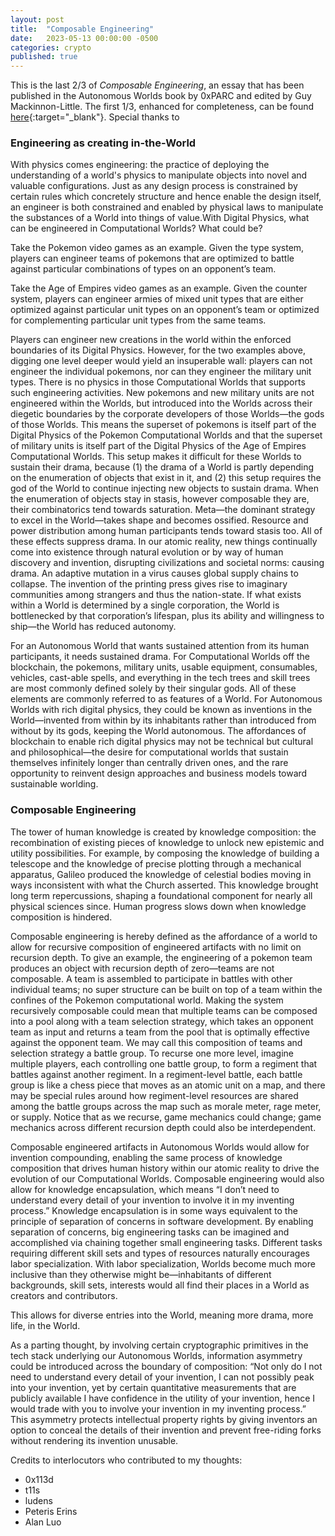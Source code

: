 ```yaml
---
layout: post
title:  "Composable Engineering"
date:   2023-05-13 00:00:00 -0500
categories: crypto
published: true
---
```


This is the last 2/3 of *Composable Engineering*, an essay that has been published in the Autonomous Worlds book by 0xPARC and edited by Guy Mackinnon-Little. The first 1/3, enhanced for completeness, can be found [here](https://www.guiltygyoza.xyz/2023/01/medium-rollup-digital-physics){:target="_blank"}. Special thanks to

### Engineering as creating in-the-World

With physics comes engineering: the practice of deploying the understanding of a world's physics to manipulate objects into novel and valuable configurations. Just as any design process is constrained by certain rules which concretely structure and hence enable the design itself, an engineer is both constrained and enabled by physical laws to manipulate the substances of a World into things of value.With Digital Physics, what can be engineered in Computational Worlds? What could be?

Take the Pokemon video games as an example. Given the type system, players can engineer teams of pokemons that are optimized to battle against particular combinations of types on an opponent’s team.

Take the Age of Empires video games as an example. Given the counter system, players can engineer armies of mixed unit types that are either optimized against particular unit types on an opponent’s team or optimized for complementing particular unit types from the same teams.

Players can engineer new creations in the world within the enforced boundaries of its Digital Physics.
However, for the two examples above, digging one level deeper would yield an insuperable wall: players can not engineer the individual pokemons, nor can they engineer the military unit types. There is no physics in those Computational Worlds that supports such engineering activities. New pokemons and new military units are not engineered within the Worlds, but introduced into the Worlds across their diegetic boundaries by the corporate developers of those Worlds—the gods of those Worlds. This means the superset of pokemons is itself part of the Digital Physics of the Pokemon Computational Worlds and that the superset of military units is itself part of the Digital Physics of the Age of Empires Computational Worlds. This setup makes it difficult for these Worlds to sustain their drama, because (1) the drama of a World is partly depending on the enumeration of objects that exist in it, and (2) this setup requires the god of the World to continue injecting new objects to sustain drama. When the enumeration of objects stay in stasis, however composable they are, their combinatorics tend towards saturation. Meta—the dominant strategy to excel in the World—takes shape and becomes ossified. Resource and power distribution among human participants tends toward stasis too. All of these effects suppress drama. In our atomic reality, new things continually come into existence through natural evolution or by way of human discovery and invention, disrupting civilizations and societal norms: causing drama. An adaptive mutation in a virus causes global supply chains to collapse. The invention of the printing press gives rise to imaginary communities among strangers and thus the nation-state. If what exists within a World is determined by a single corporation, the World is bottlenecked by that corporation’s lifespan, plus its ability and willingness to ship—the World has reduced autonomy.

For an Autonomous World that wants sustained attention from its human participants, it needs sustained drama. For Computational Worlds off the blockchain, the pokemons, military units, usable equipment, consumables, vehicles, cast-able spells, and everything in the tech trees and skill trees are most commonly defined solely by their singular gods. All of these elements are commonly referred to as features of a World. For Autonomous Worlds with rich digital physics, they could be known as inventions in the World—invented from within by its inhabitants rather than introduced from without by its gods, keeping the World autonomous. The affordances of blockchain to enable rich digital physics may not be technical but cultural and philosophical—the desire for computational worlds that sustain themselves infinitely longer than centrally driven ones, and the rare opportunity to reinvent design approaches and business models toward sustainable worlding.

### Composable Engineering

The tower of human knowledge is created by knowledge composition: the recombination of existing pieces of knowledge to unlock new epistemic and utility possibilities. For example, by composing the knowledge of building a telescope and the knowledge of precise plotting through a mechanical apparatus, Galileo produced the knowledge of celestial bodies moving in ways inconsistent with what the Church asserted. This knowledge brought long term repercussions, shaping a foundational component for nearly all physical sciences since. Human progress slows down when knowledge composition is hindered.

Composable engineering is hereby defined as the affordance of a world to allow for recursive composition of engineered artifacts with no limit on recursion depth. To give an example, the engineering of a pokemon team produces an object with recursion depth of zero—teams are not composable. A team is assembled to participate in battles with other individual teams; no super structure can be built on top of a team within the confines of the Pokemon computational world. Making the system recursively composable could mean that multiple teams can be composed into a pool along with a team selection strategy, which takes an opponent team as input and returns a team from the pool that is optimally effective against the opponent team. We may call this composition of teams and selection strategy a battle group. To recurse one more level, imagine multiple players, each controlling one battle group, to form a regiment that battles against another regiment. In a regiment-level battle, each battle group is like a chess piece that moves as an atomic unit on a map, and there may be special rules around how regiment-level resources are shared among the battle groups across the map such as morale meter, rage meter, or supply. Notice that as we recurse, game mechanics could change; game mechanics across different recursion depth could also be interdependent.

Composable engineered artifacts in Autonomous Worlds would allow for invention compounding, enabling the same process of knowledge composition that drives human history within our atomic reality to drive the evolution of our Computational Worlds. Composable engineering would also allow for knowledge encapsulation, which means “I don’t need to understand every detail of your invention to involve it in my inventing process.” Knowledge encapsulation is in some ways equivalent to the principle of separation of concerns in software development. By enabling separation of concerns, big engineering tasks can be imagined and accomplished via chaining together small engineering tasks. Different tasks requiring different skill sets and types of resources naturally encourages labor specialization. With labor specialization, Worlds become much more inclusive than they otherwise might be—inhabitants of different backgrounds, skill sets, interests would all find their places in a World as creators and contributors.

This allows for diverse entries into the World, meaning more drama, more life, in the World.

As a parting thought, by involving certain cryptographic primitives in the tech stack underlying our Autonomous Worlds, information asymmetry could be introduced across the boundary of composition: “Not only do I not need to understand every detail of your invention, I can not possibly peak into your invention, yet by certain quantitative measurements that are publicly available I have confidence in the utility of your invention, hence I would trade with you to involve your invention in my inventing process.” This asymmetry protects intellectual property rights by giving inventors an option to conceal the details of their invention and prevent free-riding forks without rendering its invention unusable.

Credits to interlocutors who contributed to my thoughts:
- 0x113d
- t11s
- ludens
- Peteris Erins
- Alan Luo
